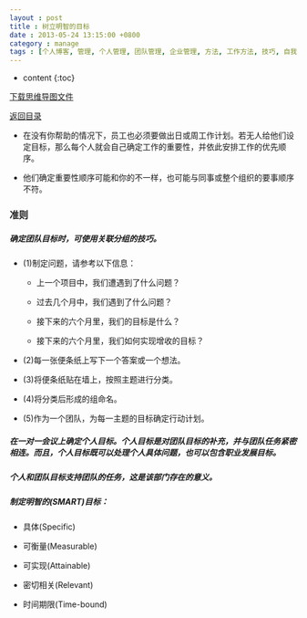```yaml
---
layout : post
title : 树立明智的目标
date : 2013-05-24 13:15:00 +0800
category : manage
tags : [个人博客, 管理, 个人管理, 团队管理, 企业管理, 方法, 工作方法, 技巧, 自我提升]
---
```


* content
{:toc}


[下载思维导图文件](https://docs.google.com/file/d/0B7UFT4BR96esZ2NncEJqdjlFUU0/edit?usp=sharing)

[返回目录](/manage/2013/04/07/Behind-closed-doors-secrets-of-great-management/)

- 在没有你帮助的情况下，员工也必须要做出日或周工作计划。若无人给他们设定目标，那么每个人就会自己确定工作的重要性，并依此安排工作的优先顺序。

- 他们确定重要性顺序可能和你的不一样，也可能与同事或整个组织的要事顺序不符。


### 准则


##### 确定团队目标时，可使用关联分组的技巧。

- (1)制定问题，请参考以下信息：

    - 上一个项目中，我们遭遇到了什么问题？

    - 过去几个月中，我们遇到了什么问题？

    - 接下来的六个月里，我们的目标是什么？

    - 接下来的六个月里，我们如何实现增收的目标？

- (2)每一张便条纸上写下一个答案或一个想法。

- (3)将便条纸贴在墙上，按照主题进行分类。

- (4)将分类后形成的组命名。

- (5)作为一个团队，为每一主题的目标确定行动计划。

##### 在一对一会议上确定个人目标。个人目标是对团队目标的补充，并与团队任务紧密相连。而且，个人目标既可以处理个人具体问题，也可以包含职业发展目标。

##### 个人和团队目标支持团队的任务，这是该部门存在的意义。


##### 制定明智的(SMART)目标：

- 具体(Specific)

- 可衡量(Measurable)

- 可实现(Attainable)

- 密切相关(Relevant)

- 时间期限(Time-bound)